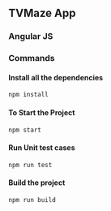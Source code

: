 ## TVMaze App

### Angular JS 

### Commands

#### Install all the dependencies
```
npm install
```
#### To Start the Project
```
npm start
```

#### Run Unit test cases
```
npm run test
```

#### Build the project
```
npm run build
```